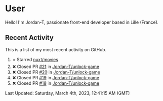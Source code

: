 # User

Hello! I'm Jordan-T, passionate front-end developer based in Lille (France).

## Recent Activity

This is a list of my most recent activity on GitHub.

<!--RECENT_ACTIVITY:start-->
1. ⭐ Starred [nuxt/movies](https://github.com/nuxt/movies)<br>
2. ❌ Closed PR [#21](https://github.com/Jordan-T/unlock-game/pull/21) in [Jordan-T/unlock-game](https://github.com/Jordan-T/unlock-game)<br>
3. ❌ Closed PR [#20](https://github.com/Jordan-T/unlock-game/pull/20) in [Jordan-T/unlock-game](https://github.com/Jordan-T/unlock-game)<br>
4. ❌ Closed PR [#19](https://github.com/Jordan-T/unlock-game/pull/19) in [Jordan-T/unlock-game](https://github.com/Jordan-T/unlock-game)<br>
5. ❌ Closed PR [#18](https://github.com/Jordan-T/unlock-game/pull/18) in [Jordan-T/unlock-game](https://github.com/Jordan-T/unlock-game)<br>
<!--RECENT_ACTIVITY:end-->

<!--RECENT_ACTIVITY:last_update-->
Last Updated: Saturday, March 4th, 2023, 12:41:15 AM (GMT)
<!--RECENT_ACTIVITY:last_update_end-->
